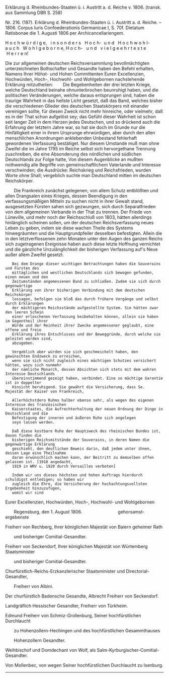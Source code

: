 Erklärung d. Rheinbundes-Staaten ü. i. Austritt a. d. Reiche v. 1806.
(transk. aus Sammlung DBR S. 258)

Nr. 216. (187). Erklärung d. Rheinbundes-Staaten ü. i. Austritt a. d. Reiche. – 1806. Corpus Iuris Confoederationis Germanicae I, S. 70f. Dietatum Ratisbonae die 1. Augusti 1806 per Archicancellariengem.

H o c h w ü r d i g e,   i n s o n d e r s   H o c h-  u n d   H o c h w o h l-a u c h   W o h l g e b o r n e, H o c h-   u n d   v i e l g e e h r t e s t e   H e r r e n!

Die zur allgemeinen deutschen Reichsversammlung bevollmächtigten unterzeichneten Bothschafter und Gesandte haben den Befehl erhalten, Namens Ihrer Höhst- und Hohen Committenten Euren Excellenzien, Hochwürden, Hoch-,
Hochwohl- und Wohlgebornen nachstehende Erklärung mitzutheilen:
       Die Begebenheiten der drei letzten Kriege, welche Deutschland beinahe ohnunterbrochen beunruhigt haben, und die politischen Veränderungen, welche daraus entsprungen sind, haben die traurige Wahrheit in das hellste Licht gesetzt,
       daß das Band, welches bisher die verschiedenen Glieder des deutschen Staatskörpers mit einander vereinigen sollte, für diesen Zweck nicht mehr hinreiche, oder vielmehr, daß es in der That schon aufgelöst sey; das Gefühl dieser
       Wahrheit ist schon seit langer Zeit in dem Herzen jedes Deutschen, und so drückend auch die Erfahrung der letztern Jahre war, so hat sie doch im Grunde nur die Hinfälligkeit einer in ihrem Ursprunge ehrwürdigen, aber durch den
       allen menschlichen Anordnungen anklebenden Unbestand fehlerhaft gewordenen Verfassung bestätiget. Nur diesem Umstande muß man ohne Zweifel die im Jahre 1795 im Reiche selbst sich hervorgethane Trennung zuschreiben, die eine
       Absonderung des nördlichen und südlichen Deutschlands zur Folge hatte, Von diesem Augenblicke an mußten nothwendig alle Begriffe von gemeinschaftlichem Vaterlande und Interesse verschwinden; die Ausdrücke: Reichskrieg und Reichsfrieden,
       wurden Worte ohne Shall; vergeblich suchte man Deutschland mitten im deutschen Reichskörper.
       
       Die Frankreich zunächst gelegenen, von allem Schutz entblößten und allen Drangsalen eines Krieges, dessen Beendigung in den verfassungsmäßigen Mitteln zu suchen nicht in ihrer Gewalt stand, ausgesetzten Fürsten sahen sich gezwungen,
       sich durch Separatfrieden von dem allgemeinen Verbande in der That zu trennen. Der Friede von Lüneville, und mehr noch der Reichsschluß von 1803, hätten allerdings hinlänglich scheinen sollen, um der deutschen Reichsverfassung neues
       Leben zu geben, indem sie diese wachen Theile des Systems hinwegräumten und die Hauptgrundpfeiler desselben befestigten. Allein die in den letztverflossenen zehn Monaten unter den Augen des ganzen Reichs sich zugetragenen Ereignisse
       haben auch diese letzte Hoffnung vernichtet und die gänzliche Unzulänglichkeit der bisherigen Verfassung auf's Neue außer allem Zweifel gesetzt. 
       
       Bei dem Drange dieser wichtigen Betrachtungen haben die Souverains und Fürsten des
       mittäglichen und westlichen Deutschlands sich bewogen gefunden, einen neuen und den
       Zeitumständen angemessenen Bund zu schließen. Zudem sie sich durch gegenwärtige
       Erklärung von ihrer bisherigen Verbindung mit dem deutschen Reichskörper
       lossagen, befolgen sie bloß das durch frühere Vorgänge und selbst durch Erklärungen
       der mächtigeren Reichsstände aufgestellte System. Sie hätten zwar den leeren Schein
       einer erloschenen Verfassung beibehalten können, allein sie haben im Gegentheil ihrer
       Würde und der Reinheit ihrer Zwecke angemessener geglaubt, eine offene und freie
       Erklärung ihres Entschlusses und der Beweggründe, durch welche sie geleitet worden sind,
       abzugeben.
       
       Vergeblich aber würden sie sich geschmeichelt haben, den gewünschten Endzweck zu erreichen,
       wenn sie sich nicht zugleich eines mächtigen Schutzes versichert hätten, wozu sich nunmehr
       der nämliche Monarch, dessen Absichten sich stets mit dem wahren Interesse Deutschlands
       übereinstimmend gezeigt haben, verbindet. Eine so mächtige Garantie ist in doppelter
       Hinsicht beruhigend. Sie gewährt die Versicherung, dass Se. Majestät der Kaiser von Frankreich,
       
       Allerhöchstdero Ruhms halber ebenso sehr, als wegen des eigenen Interesse des französischen
       Kaiserstaates, die Aufrechterhaltung der neuen Ordnung der Dinge in Deutschland und die
       Befestigung der inneren und äußeren Ruhe sich angelegen
       seyn lassen werden.

       Daß diese kostbare Ruhe der Hauptzweck des rheinischen Bundes ist, davon finden die
       bisherigen Reichsmitstände der Souverains, in deren Namen die gegenwärtige Erklärung
       geschieht, den deutlichen Beweis darin, daß jedem unter ihnen, dessen Lage eine Theilnahme
       daran erwünschlich machen kann, der Beitritt zu demselben offen gelassen ist. [1918 angedacht,
       1919 in WRV u. 1920 durch Versailles verboten]

       Indem wir uns dieses höchsten und hohen Auftrags hierdurch schuldigst entledigen; so haben wir
       zugleich die Ehre, die Versicherung der hochachtungsvollsten Ergebenheit hinzuzufügen,
       womit wir sind
Eurer Excellenzien, Hochwürden, Hoch-, Hochwohl- und Wohlgebornen

       Regensburg, den 1. August 1806.                             gehorsamst-ergebenste
       
Freiherr von Rechberg, Ihrer königlichen Majestät von Baiern geheimer Rath

       und bisheriger Comitial-Gesandter.
       
Freiherr von Seckendorf, Ihrer königlichen Majestät von Würtemberg Staatsminister

       und bisheriger Comitial-Gesandter.
       
Churfürstlich-Reichs-Erzkanzlerischer Staatsminister und Directorial-Gesandter,

       Freiherr von Albini. 
       
Der churfürstlich Badensche Gesandte, Albrecht Freiherr von Seckendorf.

Landgräflich Hessischer Gesandter, Freiherr von Türkheim.

Edmund Freiherr von Schmiz-Grollenburg, Seiner hochfürstlichen Durchlaucht

       zu Hohenzollern-Hechingen und des hochfürstlichen Gesammthauses
       
       Hohenzollern Gesandter.
       
Weihbischof und Domdechant von Wolf, als Salm-Kyrburgischer-Comitial-Gesandter.

Von Mollenbec, von wegen Seiner hochfürstlichen Durchlaucht zu Isenburg.

-----------------------

